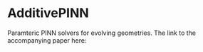 # AdditivePINN
Paramteric PINN solvers for evolving geometries. 
The link to the accompanying paper here:

